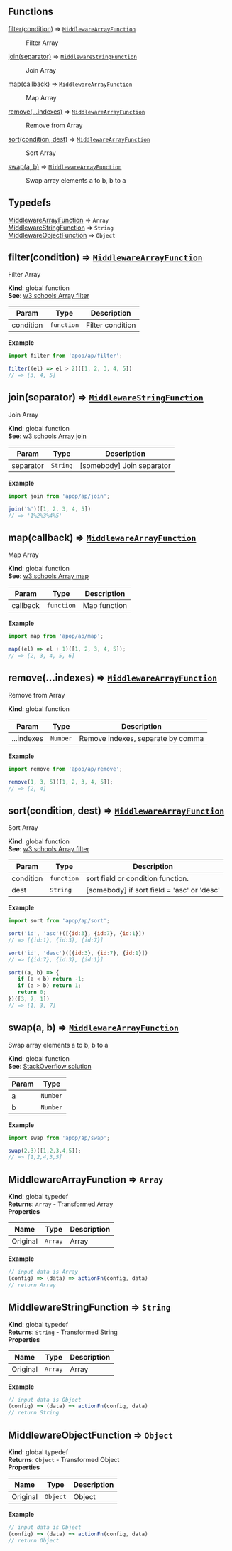 ## Functions

<dl>
<dt><a href="#filter">filter(condition)</a> ⇒ <code><a href="#MiddlewareArrayFunction">MiddlewareArrayFunction</a></code></dt>
<dd><p>Filter Array</p>
</dd>
<dt><a href="#join">join(separator)</a> ⇒ <code><a href="#MiddlewareStringFunction">MiddlewareStringFunction</a></code></dt>
<dd><p>Join Array</p>
</dd>
<dt><a href="#map">map(callback)</a> ⇒ <code><a href="#MiddlewareArrayFunction">MiddlewareArrayFunction</a></code></dt>
<dd><p>Map Array</p>
</dd>
<dt><a href="#remove">remove(...indexes)</a> ⇒ <code><a href="#MiddlewareArrayFunction">MiddlewareArrayFunction</a></code></dt>
<dd><p>Remove from Array</p>
</dd>
<dt><a href="#sort">sort(condition, dest)</a> ⇒ <code><a href="#MiddlewareArrayFunction">MiddlewareArrayFunction</a></code></dt>
<dd><p>Sort Array</p>
</dd>
<dt><a href="#swap">swap(a, b)</a> ⇒ <code><a href="#MiddlewareArrayFunction">MiddlewareArrayFunction</a></code></dt>
<dd><p>Swap array elements a to b, b to a</p>
</dd>
</dl>

## Typedefs

<dl>
<dt><a href="#MiddlewareArrayFunction">MiddlewareArrayFunction</a> ⇒ <code>Array</code></dt>
<dd></dd>
<dt><a href="#MiddlewareStringFunction">MiddlewareStringFunction</a> ⇒ <code>String</code></dt>
<dd></dd>
<dt><a href="#MiddlewareObjectFunction">MiddlewareObjectFunction</a> ⇒ <code>Object</code></dt>
<dd></dd>
</dl>

<a name="filter"></a>

## filter(condition) ⇒ [<code>MiddlewareArrayFunction</code>](#MiddlewareArrayFunction)
Filter Array

**Kind**: global function  
**See**: [w3 schools Array filter](https://www.w3schools.com/jsref/jsref_filter.asp)  

| Param | Type | Description |
| --- | --- | --- |
| condition | <code>function</code> | Filter condition |

**Example**  
```js
import filter from 'apop/ap/filter';

filter((el) => el > 2)([1, 2, 3, 4, 5])
// => [3, 4, 5]
```
<a name="join"></a>

## join(separator) ⇒ [<code>MiddlewareStringFunction</code>](#MiddlewareStringFunction)
Join Array

**Kind**: global function  
**See**: [w3 schools Array join](https://www.w3schools.com/jsref/jsref_join.asp)  

| Param | Type | Description |
| --- | --- | --- |
| separator | <code>String</code> | [somebody] Join separator |

**Example**  
```js
import join from 'apop/ap/join';

join('%')([1, 2, 3, 4, 5])
// => '1%2%3%4%5'
```
<a name="map"></a>

## map(callback) ⇒ [<code>MiddlewareArrayFunction</code>](#MiddlewareArrayFunction)
Map Array

**Kind**: global function  
**See**: [w3 schools Array map](https://www.w3schools.com/jsref/jsref_map.asp)  

| Param | Type | Description |
| --- | --- | --- |
| callback | <code>function</code> | Map function |

**Example**  
```js
import map from 'apop/ap/map';

map((el) => el + 1)([1, 2, 3, 4, 5]);
// => [2, 3, 4, 5, 6]
```
<a name="remove"></a>

## remove(...indexes) ⇒ [<code>MiddlewareArrayFunction</code>](#MiddlewareArrayFunction)
Remove from Array

**Kind**: global function  

| Param | Type | Description |
| --- | --- | --- |
| ...indexes | <code>Number</code> | Remove indexes, separate by comma |

**Example**  
```js
import remove from 'apop/ap/remove';

remove(1, 3, 5)([1, 2, 3, 4, 5]);
// => [2, 4]
```
<a name="sort"></a>

## sort(condition, dest) ⇒ [<code>MiddlewareArrayFunction</code>](#MiddlewareArrayFunction)
Sort Array

**Kind**: global function  
**See**: [w3 schools Array filter](https://www.w3schools.com/jsref/jsref_filter.asp)  

| Param | Type | Description |
| --- | --- | --- |
| condition | <code>function</code> | sort field or condition function. |
| dest | <code>String</code> | [somebody] if sort field = 'asc' or 'desc' |

**Example**  
```js
import sort from 'apop/ap/sort';

sort('id', 'asc')([{id:3}, {id:7}, {id:1}])
// => [{id:1}, {id:3}, {id:7}]

sort('id', 'desc')([{id:3}, {id:7}, {id:1}])
// => [{id:7}, {id:3}, {id:1}]

sort((a, b) => {
   if (a < b) return -1;
   if (a > b) return 1;
   return 0;
})([3, 7, 1])
// => [1, 3, 7]
```
<a name="swap"></a>

## swap(a, b) ⇒ [<code>MiddlewareArrayFunction</code>](#MiddlewareArrayFunction)
Swap array elements a to b, b to a

**Kind**: global function  
**See**: [StackOverflow solution](https://stackoverflow.com/a/25910841)  

| Param | Type |
| --- | --- |
| a | <code>Number</code> | 
| b | <code>Number</code> | 

**Example**  
```js
import swap from 'apop/ap/swap';

swap(2,3)([1,2,3,4,5]);
// => [1,2,4,3,5]
```
<a name="MiddlewareArrayFunction"></a>

## MiddlewareArrayFunction ⇒ <code>Array</code>
**Kind**: global typedef  
**Returns**: <code>Array</code> - Transformed Array  
**Properties**

| Name | Type | Description |
| --- | --- | --- |
| Original | <code>Array</code> | Array |

**Example**  
```js
// input data is Array
(config) => (data) => actionFn(config, data)
// return Array
```
<a name="MiddlewareStringFunction"></a>

## MiddlewareStringFunction ⇒ <code>String</code>
**Kind**: global typedef  
**Returns**: <code>String</code> - Transformed String  
**Properties**

| Name | Type | Description |
| --- | --- | --- |
| Original | <code>Array</code> | Array |

**Example**  
```js
// input data is Object
(config) => (data) => actionFn(config, data)
// return String
```
<a name="MiddlewareObjectFunction"></a>

## MiddlewareObjectFunction ⇒ <code>Object</code>
**Kind**: global typedef  
**Returns**: <code>Object</code> - Transformed Object  
**Properties**

| Name | Type | Description |
| --- | --- | --- |
| Original | <code>Object</code> | Object |

**Example**  
```js
// input data is Object
(config) => (data) => actionFn(config, data)
// return Object
```
